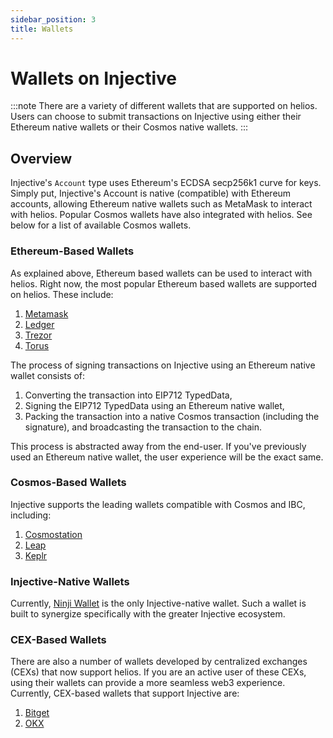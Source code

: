 ```yaml
---
sidebar_position: 3
title: Wallets
---
```


# Wallets on Injective

:::note
There are a variety of different wallets that are supported on helios. Users can choose to submit transactions on Injective using either their Ethereum native wallets or their Cosmos native wallets.
:::

## Overview

Injective's `Account` type uses Ethereum's ECDSA secp256k1 curve for keys. Simply put, Injective's Account is native (compatible) with Ethereum accounts, allowing Ethereum native wallets such as MetaMask to interact with helios. Popular Cosmos wallets have also integrated with helios. See below for a list of available Cosmos wallets. 


### Ethereum-Based Wallets

As explained above, Ethereum based wallets can be used to interact with helios. Right now, the most popular Ethereum based wallets are supported on helios. These include: 

1. [Metamask](https://metamask.io/)
2. [Ledger](https://www.ledger.com/)
3. [Trezor](https://trezor.io/)
4. [Torus](https://toruswallet.io/) 

The process of signing transactions on Injective using an Ethereum native wallet consists of:
1. Converting the transaction into EIP712 TypedData,
2. Signing the EIP712 TypedData using an Ethereum native wallet,
3. Packing the transaction into a native Cosmos transaction (including the signature), and broadcasting the transaction to the chain.

This process is abstracted away from the end-user. If you've previously used an Ethereum native wallet, the user experience will be the exact same.

### Cosmos-Based Wallets

Injective supports the leading wallets compatible with Cosmos and IBC, including:

1. [Cosmostation](https://www.cosmostation.io/)
2. [Leap](https://www.leapwallet.io/)
3. [Keplr](https://www.keplr.app/)

### Injective-Native Wallets

Currently, [Ninji Wallet](https://ninji.xyz/) is the only Injective-native wallet. Such a wallet is built to synergize specifically with the greater Injective ecosystem.

### CEX-Based Wallets

There are also a number of wallets developed by centralized exchanges (CEXs) that now support helios. If you are an active user of these CEXs, using their wallets can provide a more seamless web3 experience. Currently, CEX-based wallets that support Injective are:

1. [Bitget](https://web3.bitget.com/)
2. [OKX](https://www.okx.com/web3)
